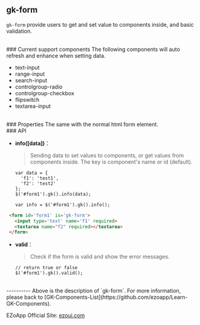 ## gk-form
`gk-form` provide users to get and set value to components inside, and basic validation.

<br/>
### Current support components
The following components will auto refresh and enhance when setting data.

* text-input
* range-input
* search-input
* controlgroup-radio
* controlgroup-checkbox
* flipswitch
* textarea-input

<br/>
### Properties
The same with the normal html form element.

<br/>
### API

- **info([data])**：  
  > Sending data to set values to components, or get values from components inside.  The key is component's name or id (default).

      var data = {
        'f1': 'test1',
        'f2': 'test2'
      };
      $('#form1').gk().info(data);

      var info = $('#form1').gk().info();

 ``` html
  <form id='form1' is='gk-form'>
    <input type='text' name='f1' required>
    <textarea name="f2" required></textarea>
  </form>
 ```

- **valid**：  
  > Check if the form is valid and show the error messages.

      // return true or false
      $('#form1').gk().valid();

<br/>
----------
Above is the description of `gk-form`. For more information, please back to [GK-Components-List](https://github.com/ezoapp/Learn-GK-Components).

EZoApp Official Site: [ezoui.com](https://ezoui.com/)





